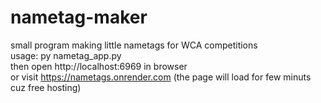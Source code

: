 # nametag-maker 
small program making little nametags for WCA competitions <br>
usage: py nametag_app.py <br>
then open http://localhost:6969 in browser <br>
or visit https://nametags.onrender.com (the page will load for few minuts cuz free hosting)


